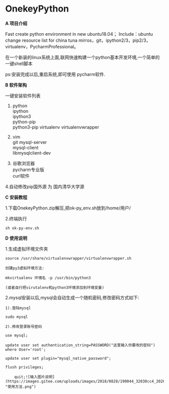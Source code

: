 # OnekeyPython

 **A 项目介绍** 

Fast create python environment in new ubuntu18.04；
Include：ubuntu change resource list for china tuna mirros，git，ipython2/3，pip2/3，virtualenv，PycharmProfessional。

在一个新装的linux系统上面,联网快速构建一个python基本开发环境,一个简单的一键shell脚本

ps:安装完成以后,重启系统,即可使用 pycharm软件.

 **B 软件架构** 

一键安装软件列表

1.  python  
    ipython  
    ipython3  
    python-pip  
    python3-pip 
    virtualenv 
    virtualenvwrapper

2.  vim  
    git
    mysql-server  
    mysql-client  
    libmysqlclient-dev

3.  谷歌浏览器  
    pycharm专业版  
    curl软件

4.自动修改pip国外源 为 国内清华大学源


 **C 安装教程** 

1.下载OnekeyPython.zip解压,把ok-py_env.sh放到/home/用户/    

2.终端执行

    sh ok-py-env.sh

 **D 使用说明** 

1.生成虚拟环境文件夹

    source /usr/share/virtualenvwrapper/virtualenvwrapper.sh

    创建py3虚拟环境方法: 

    mkvirtualenv 环境名 -p /usr/bin/python3

    (或者自行把virutalenv和python3环境添加到环境变量)

2.mysql安装以后,mysql会自动生成一个随机密码,修改密码方式如下:

    1).登陆mysql

	sudo mysql

    2).修改登录账号密码

	use mysql;

	update user set authentication_string=PASSWORD("这里输入你要改的密码") where User='root';

	update user set plugin="mysql_native_password";

	flush privileges;
        
        quit;![输入图片说明](https://images.gitee.com/uploads/images/2018/0828/190044_32030cc4_2026959.png "使用方法.png")
